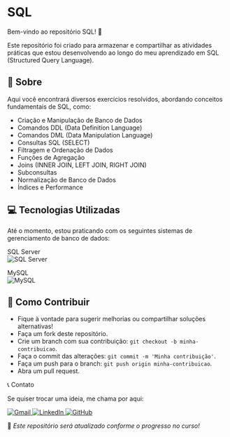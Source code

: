 # SQL

Bem-vindo ao repositório SQL! 🚀

Este repositório foi criado para armazenar e compartilhar as atividades práticas que estou desenvolvendo ao longo do meu aprendizado em SQL (Structured Query Language).

## 📌 Sobre

Aqui você encontrará diversos exercícios resolvidos, abordando conceitos fundamentais de SQL, como:

- Criação e Manipulação de Banco de Dados
- Comandos DDL (Data Definition Language)
- Comandos DML (Data Manipulation Language)
- Consultas SQL (SELECT)
- Filtragem e Ordenação de Dados
- Funções de Agregação
- Joins (INNER JOIN, LEFT JOIN, RIGHT JOIN)
- Subconsultas
- Normalização de Banco de Dados
- Índices e Performance

## 💻 Tecnologias Utilizadas

Até o momento, estou praticando com os seguintes sistemas de gerenciamento de banco de dados:

  SQL Server  
  ![SQL Server](https://img.icons8.com/color/48/000000/microsoft-sql-server.png)  

  MySQL  
  ![MySQL](https://img.icons8.com/color/48/000000/mysql-logo.png)

## 🚀 Como Contribuir

- Fique à vontade para sugerir melhorias ou compartilhar soluções alternativas!
- Faça um fork deste repositório.
- Crie um branch com sua contribuição: `git checkout -b minha-contribuicao`.
- Faça o commit das alterações: `git commit -m 'Minha contribuição'`.
- Faça um push para o branch: `git push origin minha-contribuicao`.
- Abra um pull request.

📞 Contato

Se quiser trocar uma ideia, me chama por aqui:

<p align="left">
  <a href="mailto:dayenesantos.work@gmail.com" title="Gmail">
    <img src="https://img.icons8.com/color/48/000000/gmail.png" alt="Gmail"/>
  </a>
  <a href="https://www.linkedin.com/in/dayene-dos-santos-rosa/" title="LinkedIn">
    <img src="https://img.icons8.com/color/48/000000/linkedin.png" alt="LinkedIn"/>
  </a>
  <a href="https://github.com/dayene-santos" title="GitHub">
    <img src="https://img.icons8.com/material-outlined/48/000000/github.png" alt="GitHub"/>
  </a>
</p>

📝 *Este repositório será atualizado conforme o progresso no curso!*
